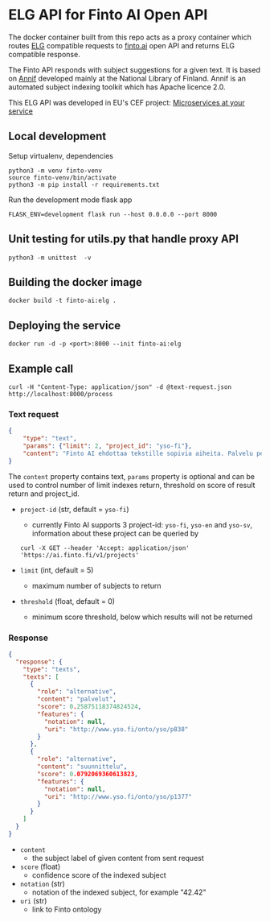 # ELG API for Finto AI Open API

The docker container built from this repo acts as a proxy container which routes 
[ELG](https://european-language-grid.readthedocs.io/en/stable/all/A3_API/LTInternalAPI.html) 
compatible requests to [finto.ai](https://api.annif.org/v1/ui/) open API 
and returns ELG compatible response.

The Finto API responds with subject suggestions for a given text. It is 
based on [Annif](http://annif.org/) developed mainly at the National 
Library of Finland. Annif is an automated subject indexing toolkit which 
has Apache licence 2.0.

This ELG API was developed in EU's CEF project: 
[Microservices at your service](https://www.lingsoft.fi/en/microservices-at-your-service-bridging-gap-between-nlp-research-and-industry)

## Local development

Setup virtualenv, dependencies
```
python3 -m venv finto-venv
source finto-venv/bin/activate
python3 -m pip install -r requirements.txt
```
Run the development mode flask app

```
FLASK_ENV=development flask run --host 0.0.0.0 --port 8000
```

## Unit testing for utils.py that handle proxy API
````
python3 -m unittest  -v
````

## Building the docker image

```
docker build -t finto-ai:elg .
```

## Deploying the service

```
docker run -d -p <port>:8000 --init finto-ai:elg
```

## Example call

```
curl -H "Content-Type: application/json" -d @text-request.json http://localhost:8000/process
```

### Text request

```json
{
    "type": "text",
    "params": {"limit": 2, "project_id": "yso-fi"},
    "content": "Finto AI ehdottaa tekstille sopivia aiheita. Palvelu perustuu Annif-työkaluun."
}
```

The `content` property contains text, `params` property is optional and 
can be used to control number of limit indexes return, threshold on score 
of result return and project_id.

- `project-id` (str, default = `yso-fi`)
  - currently Finto AI supports 3 project-id: `yso-fi`, `yso-en` and `yso-sv`, information about these project can be queried by 
  ```
  curl -X GET --header 'Accept: application/json' 'https://ai.finto.fi/v1/projects'
  ```

- `limit` (int, default = 5)
  - maximum number of subjects to return

- `threshold` (float, default = 0)
  - minimum score threshold, below which results will not be returned

### Response

```json
{
  "response": {
    "type": "texts",
    "texts": [
      {
        "role": "alternative",
        "content": "palvelut",
        "score": 0.25875118374824524,
        "features": {
          "notation": null,
          "uri": "http://www.yso.fi/onto/yso/p838"
        }
      },
      {
        "role": "alternative",
        "content": "suunnittelu",
        "score": 0.0792069360613823,
        "features": {
          "notation": null,
          "uri": "http://www.yso.fi/onto/yso/p1377"
        }
      }
    ]
  }
}
```

- `content`
  - the subject label of given content from sent request
- `score` (float)
  - confidence score of the indexed subject
- `notation` (str)
  - notation of the indexed subject, for example "42.42"
- `uri` (str)
  - link to Finto ontology
